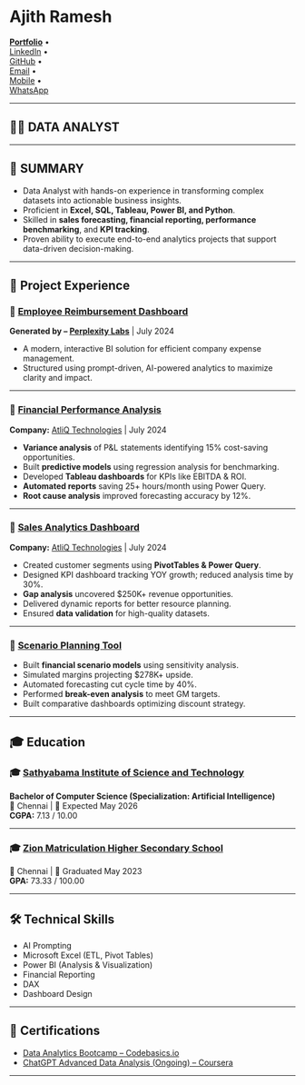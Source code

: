 # Ajith Ramesh

**[Portfolio](https://ajith2139.github.io/portfolio.github.io/home.html)** •  
[LinkedIn](https://www.linkedin.com/in/ajith-ramesh-data-analyst/) •  
[GitHub](https://github.com/Ajith-data-analyst) •  
[Email](mailto:ajithramesh2020@gmail.com) •  
[Mobile](tel:+919345264522) •  
[WhatsApp](https://wa.me/9345264522)

---

## 🧑‍💼 DATA ANALYST

---

## 📝 SUMMARY

- Data Analyst with hands-on experience in transforming complex datasets into actionable business insights.  
- Proficient in **Excel, SQL, Tableau, Power BI, and Python**.  
- Skilled in **sales forecasting, financial reporting, performance benchmarking**, and **KPI tracking**.  
- Proven ability to execute end-to-end analytics projects that support data-driven decision-making.  

---

## 💼 Project Experience

### 🔷 [Employee Reimbursement Dashboard](https://github.com/Ajith-data-analyst/Employee-Reimbursement-Dashboard)
**Generated by – [Perplexity Labs](https://www.perplexity.ai/apps/96a56574-c851-4d34-95d3-4278080ad27e)** | July 2024  
- A modern, interactive BI solution for efficient company expense management.  
- Structured using prompt-driven, AI-powered analytics to maximize clarity and impact.

---

### 🔷 [Financial Performance Analysis](https://github.com/Ajith-data-analyst/AtliQ-Hardware-Financial-Analysis)  
**Company:** [AtliQ Technologies](https://www.atliq.com/) | July 2024  
- **Variance analysis** of P&L statements identifying 15% cost-saving opportunities.  
- Built **predictive models** using regression analysis for benchmarking.  
- Developed **Tableau dashboards** for KPIs like EBITDA & ROI.  
- **Automated reports** saving 25+ hours/month using Power Query.  
- **Root cause analysis** improved forecasting accuracy by 12%.

---

### 🔷 [Sales Analytics Dashboard](https://github.com/Ajith-data-analyst/sales-analysis-AtliQ-hardware)  
**Company:** [AtliQ Technologies](https://www.atliq.com/) | July 2024  
- Created customer segments using **PivotTables & Power Query**.  
- Designed KPI dashboard tracking YOY growth; reduced analysis time by 30%.  
- **Gap analysis** uncovered $250K+ revenue opportunities.  
- Delivered dynamic reports for better resource planning.  
- Ensured **data validation** for high-quality datasets.

---

### 🔷 [Scenario Planning Tool](https://github.com/Ajith-data-analyst/scenario-planning-tool)  
- Built **financial scenario models** using sensitivity analysis.  
- Simulated margins projecting $278K+ upside.  
- Automated forecasting cut cycle time by 40%.  
- Performed **break-even analysis** to meet GM targets.  
- Built comparative dashboards optimizing discount strategy.

---

## 🎓 Education

### 🎓 [Sathyabama Institute of Science and Technology](https://www.sathyabama.ac.in/)  
**Bachelor of Computer Science (Specialization: Artificial Intelligence)**  
📍 Chennai | 📅 Expected May 2026  
**CGPA:** 7.13 / 10.00

---

### 🎓 [Zion Matriculation Higher Secondary School](https://zionschoolsembakkam.com/)  
📍 Chennai | 📅 Graduated May 2023  
**GPA:** 73.33 / 100.00

---

## 🛠️ Technical Skills

- AI Prompting  
- Microsoft Excel (ETL, Pivot Tables)  
- Power BI (Analysis & Visualization)  
- Financial Reporting  
- DAX  
- Dashboard Design

---

## 📜 Certifications

- [Data Analytics Bootcamp – Codebasics.io](https://codebasics.io/bootcamps/data-analytics-bootcamp-with-practical-job-assistance)  
- [ChatGPT Advanced Data Analysis (Ongoing) – Coursera](https://www.coursera.org/learn/chatgpt-advanced-data-analysis?specialization=prompt-engineering)

---

